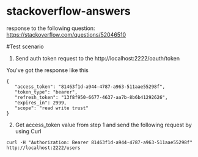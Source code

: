 # stackoverflow-answers

response to  the following question: https://stackoverflow.com/questions/52046510

#Test scenario
1. Send auth token request to the http://localhost:2222/oauth/token

You've got  the response  like this
````
{
   "access_token": "81463f1d-a944-4787-a963-511aae55298f",
   "token_type": "bearer",
   "refresh_token": "13f8f950-6677-4637-aa7b-8b6b41292626",
   "expires_in": 2999,
   "scope": "read write trust"
}
````

2. Get access_token value from step 1 and send the following request by using Curl

````
curl -H "Authorization: Bearer 81463f1d-a944-4787-a963-511aae55298f" http://localhost:2222/users
````
